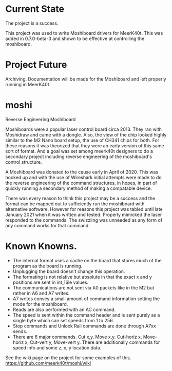 # Current State

The project is a success.

This project was used to write Moshiboard drivers for MeerK40t. This was added in 0.7.0-beta-3 and shown to be effective at controlling the moshiboard.

# Project Future

Archiving. Documentation will be made for the Moshiboard and left properly running in MeerK40t.


# moshi

Reverse Engineering Moshiboard

Moshiboards were a popular laser control board circa 2013. They ran with Moshidraw and came with a dongle. Also, the view of the chip looked highly similar to the M2 Nano board setup, the use of CH341 chips for both. For these reasons it was theorized that they were an early version of this same sort of format. And a goal was set among meerk40t designers to do a secondary project including reverse engineering of the moshiboard's control structure.

A Moshiboard was donated to the cause early in April of 2020. This was hooked up and with the use of Wireshark initial attempts were made to do the reverse engineering of the command structures, in hopes, in part of quickly running a secondary method of making a compatable device.

There was every reason to think this project may be a success and the format can be mapped out to sufficiently run the moshiboard with alternative software. However for reasons this project was tabled until late January 2021 when it was written and tested. Properly mimicked the laser responded to the commands. The swizzling was unneeded as any form of  any command works for that command.

# Known Knowns.

* The internal format uses a cache on the board that stores much of the program as the board is running.
* Unplugging the board doesn't change this operation.
* The formating is not relative but absolute in that the exact x and y positions are sent in int_16le values.
* The communications are not sent via A0 packets like in the M2 but rather in A6 and A7 writes.
* A7 writes convey a small amount of command information setting the mode for the moshiboard.
* Reads are also performed with an AC command.
* The speed is sent within the command header and is sent purely as a single byte which can set speeds from 1 to 256.
* Stop commands and Unlock Rail commands are done through A7xx sends.
* There are 6 major commands. Cut x,y. Move x,y. Cut-horiz x. Move-horiz x, Cut-vert y, Move-vert y. There are additionally commands for speed info and some z, x, y location data.

See the wiki page on the project for some examples of this. 
https://github.com/meerk40t/moshi/wiki

